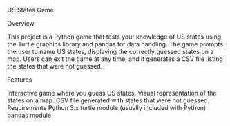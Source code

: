 US States Game

Overview

This project is a Python game that tests your knowledge of US states using the Turtle graphics library and pandas for data handling. The game prompts the user to name US states, displaying the correctly guessed states on a map. Users can exit the game at any time, and it generates a CSV file listing the states that were not guessed.

Features

Interactive game where you guess US states.
Visual representation of the states on a map.
CSV file generated with states that were not guessed.
Requirements
Python 3.x
turtle module (usually included with Python)
pandas module
